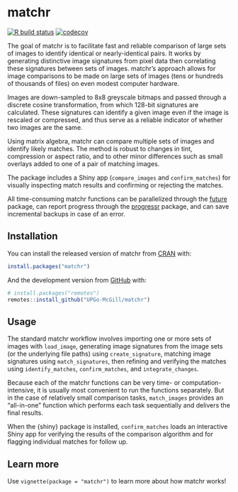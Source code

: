 
<!-- README.md is generated from README.Rmd. Please edit that file -->

# matchr

<!-- badges: start -->

[![R build
status](https://github.com/UPGo-McGill/matchr/workflows/R-CMD-check/badge.svg)](https://github.com/UPGo-McGill/matchr/actions)
[![codecov](https://codecov.io/gh/UPGo-McGill/matchr/branch/master/graph/badge.svg)](https://codecov.io/gh/UPGo-McGill/matchr)
<!-- badges: end -->

The goal of matchr is to facilitate fast and reliable comparison of
large sets of images to identify identical or nearly-identical pairs. It
works by generating distinctive image signatures from pixel data then
correlating these signatures between sets of images. matchr’s approach
allows for image comparisons to be made on large sets of images (tens or
hundreds of thousands of files) on even modest computer hardware.

Images are down-sampled to 8x8 greyscale bitmaps and passed through a
discrete cosine transformation, from which 128-bit signatures are
calculated. These signatures can identify a given image even if the
image is rescaled or compressed, and thus serve as a reliable indicator
of whether two images are the same.

Using matrix algebra, matchr can compare multiple sets of images and
identify likely matches. The method is robust to changes in tint,
compression or aspect ratio, and to other minor differences such as
small overlays added to one of a pair of matching images.

The package includes a Shiny app (`compare_images` and
`confirm_matches`) for visually inspecting match results and confirming
or rejecting the matches.

All time-consuming matchr functions can be parallelized through the
[future](https://cran.r-project.org/web/packages/future/vignettes/future-1-overview.html)
package, can report progress through the
[progressr](https://cran.r-project.org/web/packages/progressr/vignettes/progressr-intro.html)
package, and can save incremental backups in case of an error.

## Installation

You can install the released version of matchr from
[CRAN](https://CRAN.R-project.org) with:

``` r
install.packages("matchr")
```

And the development version from [GitHub](https://github.com/) with:

``` r
# install.packages("remotes")
remotes::install_github("UPGo-McGill/matchr")
```

## Usage

The standard matchr workflow involves importing one or more sets of
images with `load_image`, generating image signatures from the image
sets (or the underlying file paths) using `create_signature`, matching
image signatures using `match_signatures`, then refining and verifying
the matches using `identify_matches`, `confirm_matches`, and
`integrate_changes`.

Because each of the matchr functions can be very time- or
computation-intensive, it is usually most convenient to run the
functions separately. But in the case of relatively small comparison
tasks, `match_images` provides an “all-in-one” function which performs
each task sequentially and delivers the final results.

When the {shiny} package is installed, `confirm_matches` loads an
interactive Shiny app for verifying the results of the comparison
algorithm and for flagging individual matches for follow up.

## Learn more

Use `vignette(package = "matchr")` to learn more about how matchr works!
